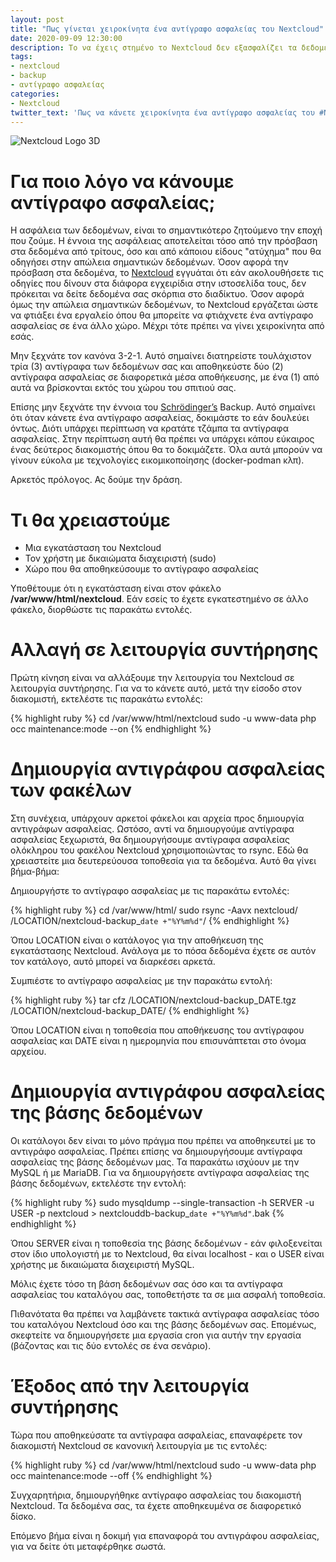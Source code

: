 ```yaml
---
layout: post
title: "Πως γίνεται χειροκίνητα ένα αντίγραφο ασφαλείας του Nextcloud"
date: 2020-09-09 12:30:00
description: Το να έχεις στημένο το Nextcloud δεν εξασφαλίζει τα δεδομένα σου. Αποθήκευσέ τα σε ένα μέρος ακόμα για σιγουριά.
tags:
- nextcloud
- backup
- αντίγραφο ασφαλείας
categories:
- Nextcloud
twitter_text: 'Πως να κάνετε χειροκίνητα ένα αντίγραφο ασφαλείας του #Nextcloud'
---
```


![Nextcloud Logo 3D](/post_images/nextcloud/Nextcloud_3D "Awesome Nextcloud")

# Για ποιο λόγο να κάνουμε αντίγραφο ασφαλείας;

Η ασφάλεια των δεδομένων, είναι το σημαντικότερο ζητούμενο την εποχή που ζούμε. Η έννοια της ασφάλειας αποτελείται τόσο από την πρόσβαση στα δεδομένα από τρίτους, όσο και από κάποιου είδους "ατύχημα" που θα οδηγήσει στην απώλεια σημαντικών δεδομένων. Όσον αφορά την πρόσβαση στα δεδομένα, το [Nextcloud](https://eiosifidis.blogspot.com/search/label/nextcloud) εγγυάται ότι εάν ακολουθήσετε τις οδηγίες που δίνουν στα διάφορα εγχειρίδια στην ιστοσελίδα τους, δεν πρόκειται να δείτε δεδομένα σας σκόρπια στο διαδίκτυο. Όσον αφορά όμως την απώλεια σημαντικών δεδομένων, το Nextcloud εργάζεται ώστε να φτιάξει ένα εργαλείο όπου θα μπορείτε να φτιάχνετε ένα αντίγραφο ασφαλείας σε ένα άλλο χώρο. Μέχρι τότε πρέπει να γίνει χειροκίνητα από εσάς.

Μην ξεχνάτε τον κανόνα 3-2-1. Αυτό σημαίνει διατηρείστε τουλάχιστον τρία (3) αντίγραφα των δεδομένων σας και αποθηκεύστε δύο (2) αντίγραφα ασφαλείας σε διαφορετικά μέσα αποθήκευσης, με ένα (1) από αυτά να βρίσκονται εκτός του χώρου του σπιτιού σας.<br />

Επίσης μην ξεχνάτε την έννοια του [Schrödinger’s](https://el.wikipedia.org/wiki/%CE%88%CF%81%CE%B2%CE%B9%CE%BD_%CE%A3%CF%81%CE%AD%CE%BD%CF%84%CE%B9%CE%BD%CE%B3%CE%BA%CE%B5%CF%81) Backup. Αυτό σημαίνει ότι όταν κάνετε ένα αντίγραφο ασφαλείας, δοκιμάστε το εάν δουλεύει όντως. Διότι υπάρχει περίπτωση να κρατάτε τζάμπα τα αντίγραφα ασφαλείας. Στην περίπτωση αυτή θα πρέπει να υπάρχει κάπου εύκαιρος ένας δεύτερος διακομιστής όπου θα το δοκιμάζετε. Όλα αυτά μπορούν να γίνουν εύκολα με τεχνολογίες εικομικοποίησης (docker-podman κλπ).

Αρκετός πρόλογος. Ας δούμε την δράση.

# Τι θα χρειαστούμε

* Μια εγκατάσταση του Nextcloud
* Τον χρήστη με δικαιώματα διαχειριστή (sudo)
* Χώρο που θα αποθηκεύσουμε το αντίγραφο ασφαλείας

Υποθέτουμε ότι η εγκατάσταση είναι στον φάκελο **/var/www/html/nextcloud**. Εάν εσείς το έχετε εγκατεστημένο σε άλλο φάκελο, διορθώστε τις παρακάτω εντολές.

# Αλλαγή σε λειτουργία συντήρησης

Πρώτη κίνηση είναι να αλλάξουμε την λειτουργία του Nextcloud σε λειτουργία συντήρησης. Για να το κάνετε αυτό, μετά την είσοδο στον διακομιστή, εκτελέστε τις παρακάτω εντολές:

{% highlight ruby %}
  cd /var/www/html/nextcloud
  sudo -u www-data php occ maintenance:mode --on
{% endhighlight %}

# Δημιουργία αντιγράφου ασφαλείας των φακέλων

Στη συνέχεια, υπάρχουν αρκετοί φάκελοι και αρχεία προς δημιουργία αντιγράφων ασφαλείας. Ωστόσο, αντί να δημιουργούμε αντίγραφα ασφαλείας ξεχωριστά, θα δημιουργήσουμε αντίγραφα ασφαλείας ολόκληρου του φακέλου Nextcloud χρησιμοποιώντας το rsync. Εδώ θα χρειαστείτε μια δευτερεύουσα τοποθεσία για τα δεδομένα. Αυτό θα γίνει βήμα-βήμα:

Δημιουργήστε το αντίγραφο ασφαλείας με τις παρακάτω εντολές:

{% highlight ruby %}
cd /var/www/html/
sudo rsync -Aavx nextcloud/ /LOCATION/nextcloud-backup_`date +"%Y%m%d"`/
{% endhighlight %}

Όπου LOCATION είναι ο κατάλογος για την αποθήκευση της εγκατάστασης Nextcloud. Ανάλογα με το πόσα δεδομένα έχετε σε αυτόν τον κατάλογο, αυτό μπορεί να διαρκέσει αρκετά.

Συμπιέστε το αντίγραφο ασφαλείας με την παρακάτω εντολή:

{% highlight ruby %}
tar cfz /LOCATION/nextcloud-backup_DATE.tgz /LOCATION/nextcloud-backup_DATE/
{% endhighlight %}

Όπου LOCATION είναι η τοποθεσία που αποθήκευσης του αντίγραφου ασφαλείας και DATE είναι η ημερομηνία που επισυνάπτεται στο όνομα αρχείου.

# Δημιουργία αντιγράφου ασφαλείας της βάσης δεδομένων

Οι κατάλογοι δεν είναι το μόνο πράγμα που πρέπει να αποθηκευτεί με το αντιγράφο ασφαλείας. Πρέπει επίσης να δημιουργήσουμε αντίγραφα ασφαλείας της βάσης δεδομένων μας. Τα παρακάτω ισχύουν με την MySQL ή με MariaDB. Για να δημιουργήσετε αντίγραφα ασφαλείας της βάσης δεδομένων, εκτελέστε την εντολή:

{% highlight ruby %}
sudo mysqldump --single-transaction -h SERVER -u USER -p nextcloud > nextclouddb-backup_`date +"%Y%m%d"`.bak
{% endhighlight %}

Όπου SERVER είναι η τοποθεσία της βάσης δεδομένων - εάν φιλοξενείται στον ίδιο υπολογιστή με το Nextcloud, θα είναι localhost - και ο USER είναι χρήστης με δικαιώματα διαχειριστή MySQL.

Μόλις έχετε τόσο τη βάση δεδομένων σας όσο και τα αντίγραφα ασφαλείας του καταλόγου σας, τοποθετήστε τα σε μια ασφαλή τοποθεσία.

Πιθανότατα θα πρέπει να λαμβάνετε τακτικά αντίγραφα ασφαλείας τόσο του καταλόγου Nextcloud όσο και της βάσης δεδομένων σας. Επομένως, σκεφτείτε να δημιουργήσετε μια εργασία cron για αυτήν την εργασία (βάζοντας και τις δύο εντολές σε ένα σενάριο).

# Έξοδος από την λειτουργία συντήρησης

Τώρα που αποθηκεύσατε τα αντίγραφα ασφαλείας, επαναφέρετε τον διακομιστή Nextcloud σε κανονική λειτουργία με τις εντολές:

{% highlight ruby %}
cd /var/www/html/nextcloud
sudo -u www-data php occ maintenance:mode --off
{% endhighlight %}

Συγχαρητήρια, δημιουργήθηκε αντίγραφο ασφαλείας του διακομιστή Nextcloud. Τα δεδομένα σας, τα έχετε αποθηκευμένα σε διαφορετικό δίσκο.

Επόμενο βήμα είναι η δοκιμή για επαναφορά του αντιγράφου ασφαλείας, για να δείτε ότι μεταφέρθηκε σωστά.
